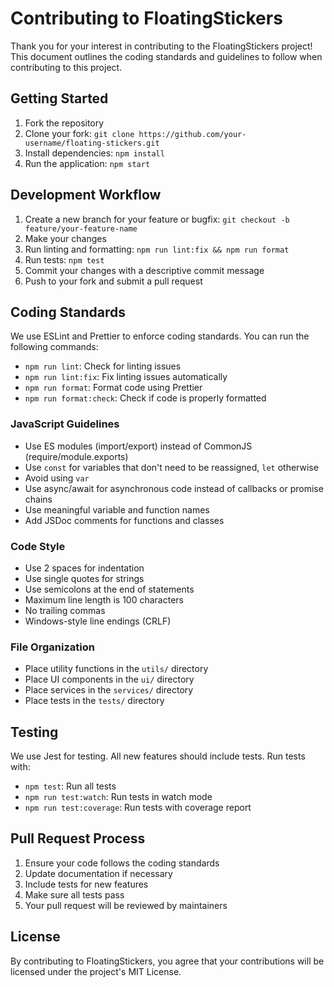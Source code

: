 # Contributing to FloatingStickers

Thank you for your interest in contributing to the FloatingStickers project! This document outlines the coding standards and guidelines to follow when contributing to this project.

## Getting Started

1. Fork the repository
2. Clone your fork: `git clone https://github.com/your-username/floating-stickers.git`
3. Install dependencies: `npm install`
4. Run the application: `npm start`

## Development Workflow

1. Create a new branch for your feature or bugfix: `git checkout -b feature/your-feature-name`
2. Make your changes
3. Run linting and formatting: `npm run lint:fix && npm run format`
4. Run tests: `npm test`
5. Commit your changes with a descriptive commit message
6. Push to your fork and submit a pull request

## Coding Standards

We use ESLint and Prettier to enforce coding standards. You can run the following commands:

- `npm run lint`: Check for linting issues
- `npm run lint:fix`: Fix linting issues automatically
- `npm run format`: Format code using Prettier
- `npm run format:check`: Check if code is properly formatted

### JavaScript Guidelines

- Use ES modules (import/export) instead of CommonJS (require/module.exports)
- Use `const` for variables that don't need to be reassigned, `let` otherwise
- Avoid using `var`
- Use async/await for asynchronous code instead of callbacks or promise chains
- Use meaningful variable and function names
- Add JSDoc comments for functions and classes

### Code Style

- Use 2 spaces for indentation
- Use single quotes for strings
- Use semicolons at the end of statements
- Maximum line length is 100 characters
- No trailing commas
- Windows-style line endings (CRLF)

### File Organization

- Place utility functions in the `utils/` directory
- Place UI components in the `ui/` directory
- Place services in the `services/` directory
- Place tests in the `tests/` directory

## Testing

We use Jest for testing. All new features should include tests. Run tests with:

- `npm test`: Run all tests
- `npm run test:watch`: Run tests in watch mode
- `npm run test:coverage`: Run tests with coverage report

## Pull Request Process

1. Ensure your code follows the coding standards
2. Update documentation if necessary
3. Include tests for new features
4. Make sure all tests pass
5. Your pull request will be reviewed by maintainers

## License

By contributing to FloatingStickers, you agree that your contributions will be licensed under the project's MIT License.
